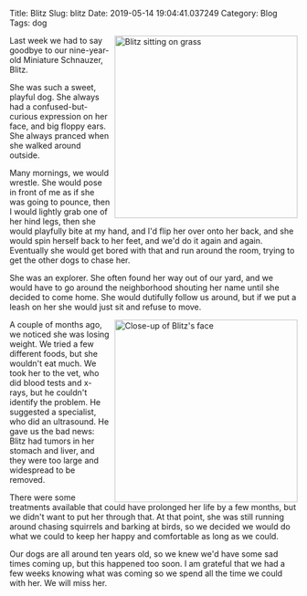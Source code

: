 Title: Blitz
Slug: blitz
Date: 2019-05-14 19:04:41.037249
Category: Blog
Tags: dog

<img src="/files/blitz_sitting.jpg" alt="Blitz sitting on grass" height="320px" width="320px" style="float: right; margin-left: 8px;">

Last week we had to say goodbye to our nine-year-old Miniature Schnauzer, Blitz.

She was such a sweet, playful dog.  She always had a confused-but-curious expression on her face, and big floppy ears.  She always pranced when she walked around outside.

Many mornings, we would wrestle.  She would pose in front of me as if she was going to pounce, then I would lightly grab one of her hind legs, then she would playfully bite at my hand, and I'd flip her over onto her back, and she would spin herself back to her feet, and we'd do it again and again.  Eventually she would get bored with that and run around the room, trying to get the other dogs to chase her.

She was an explorer.  She often found her way out of our yard, and we would have to go around the neighborhood shouting her name until she decided to come home.  She would dutifully follow us around, but if we put a leash on her she would just sit and refuse to move.

<img src="/files/blitz_face.jpg" alt="Close-up of Blitz's face" height="320px" width="320px" style="float: right; margin-left: 8px;">

A couple of months ago, we noticed she was losing weight.  We tried a few different foods, but she wouldn't eat much.  We took her to the vet, who did blood tests and x-rays, but he couldn't identify the problem.  He suggested a specialist, who did an ultrasound.  He gave us the bad news:  Blitz had tumors in her stomach and liver, and they were too large and widespread to be removed.

There were some treatments available that could have prolonged her life by a few months, but we didn't want to put her through that.  At that point, she was still running around chasing squirrels and barking at birds, so we decided we would do what we could to keep her happy and comfortable as long as we could.

Our dogs are all around ten years old, so we knew we'd have some sad times coming up, but this happened too soon.  I am grateful that we had a few weeks knowing what was coming so we spend all the time we could with her.  We will miss her.

